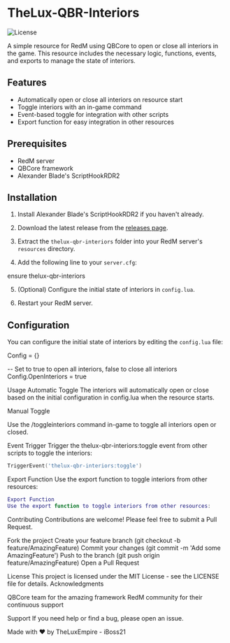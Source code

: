 # TheLux-QBR-Interiors

![License](https://img.shields.io/badge/license-MIT-blue.svg)

A simple resource for RedM using QBCore to open or close all interiors in the game. This resource includes the necessary logic, functions, events, and exports to manage the state of interiors.

## Features

- Automatically open or close all interiors on resource start
- Toggle interiors with an in-game command
- Event-based toggle for integration with other scripts
- Export function for easy integration in other resources

## Prerequisites

- RedM server
- QBCore framework
- Alexander Blade's ScriptHookRDR2

## Installation

1. Install Alexander Blade's ScriptHookRDR2 if you haven't already.

2. Download the latest release from the [releases page](https://github.com/yourusername/TheLux-QBR-Interiors/releases).

3. Extract the `thelux-qbr-interiors` folder into your RedM server's `resources` directory.

4. Add the following line to your `server.cfg`:

ensure thelux-qbr-interiors

5. (Optional) Configure the initial state of interiors in `config.lua`.

6. Restart your RedM server.

## Configuration

You can configure the initial state of interiors by editing the `config.lua` file:

Config = {}

-- Set to true to open all interiors, false to close all interiors
Config.OpenInteriors = true

Usage
Automatic Toggle
The interiors will automatically open or close based on the initial configuration in config.lua when the resource starts.

Manual Toggle

Use the /toggleinteriors command in-game to toggle all interiors open or closed.

Event Trigger
Trigger the thelux-qbr-interiors:toggle event from other scripts to toggle the interiors:

```lua
TriggerEvent('thelux-qbr-interiors:toggle')
```
Export Function
Use the export function to toggle interiors from other resources:

```lua
Export Function
Use the export function to toggle interiors from other resources:
```
Contributing
Contributions are welcome! Please feel free to submit a Pull Request.

Fork the project
Create your feature branch (git checkout -b feature/AmazingFeature)
Commit your changes (git commit -m 'Add some AmazingFeature')
Push to the branch (git push origin feature/AmazingFeature)
Open a Pull Request

License
This project is licensed under the MIT License - see the LICENSE file for details.
Acknowledgments

QBCore team for the amazing framework
RedM community for their continuous support

Support
If you need help or find a bug, please open an issue.

Made with ❤️ by TheLuxEmpire - iBoss21
